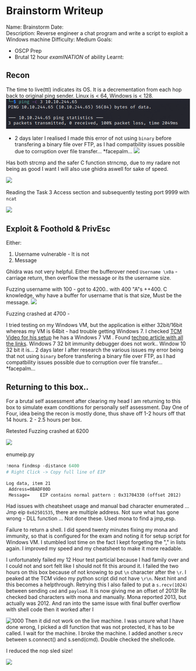 # Brainstorm Writeup
Name: Brainstorm
Date:  
Description: Reverse engineer a chat program and write a script to exploit a Windows machine
Difficulty:  Medium
Goals:  
- OSCP Prep
- Brutal 12 hour *examINATION* of ability
Learnt:


## Recon

The time to live(ttl) indicates its OS. It is a decrementation from each hop back to original ping sender. Linux is < 64, Windows is < 128.
![ping](TryHackMe/Markdown/Brainstorm/Screenshots/ping.png)

- 2 days later I realised I made this error of not using `binary` before transfering a binary file over FTP, as I had compatbility issues possible due to corruption over file transfer... \*facepalm...
![](ftpgrab.png)

Has both strcmp and the safer C function strncmp, due to my radare not being as good I want I will also use ghidra aswell for sake of speed.

![](hasstrcmp.png)

Reading the Task 3 Access section and subsequently testing port 9999 with `ncat` 

![](testing9999.png)

## Exploit & Foothold & PrivEsc

Either:
1. Username vulnerable - It is not
2. Message

Ghidra was not very helpful. Either the bufferover need `Username \x0a` - carriage return, then overflow the message or its the username size. 

Fuzzing username with 100 - got to 4200.. with 400 "A"s  ++400. C knowledge, why have a buffer for username that is that size, Must be the message.
![](useranem400atatime.png)

Fuzzing crashed at 4700 -

I tried testing on my Windows VM, but the application is either 32bit/16bit whereas my VM is 64bit - had trouble getting Windows 7. I checked [TCM Video for his setup](https://www.youtube.com/watch?v=T1-Sds8ZHBU) he has a Windows 7 VM . Found [techpp article with all the links](https://techpp.com/2018/04/16/windows-7-iso-official-direct-download-links/). Windows 7 32 bit immunity debugger does not work.. Window 10 32 bit it is...
2 days later I after research the various issues  my error being that  not using `binary` before transfering a binary file over FTP, as I had compatbility issues possible due to corruption over file transfer... \*facepalm...

## Returning to this box..

For a brutal self assessment after clearing my head I am returning to this box to simulate exam conditions for personally self assessment. Day One of Four, idea being the recon is mostly done, thus shave off 1-2 hours off that 14 hours. 2 - 2.5 hours per box.

Retested Fuzzing crashed at 6200

![](enumip.png)

enumeip.py
```powershell
!mona findmsp -distance 6400
# Right Click -> Copy full line of EIP
```

```
Log data, item 21
 Address=0BADF00D
 Message=    EIP contains normal pattern : 0x31704330 (offset 2012)
```

Had issues with cheatsheet usage and manual bad character enumerated ... Jmp eip `0x62501535`, there are multiple address. Not sure what has gone wrong - DLL function ... Not done these. Used mona to find a jmp_esp. 

Failure to return a shell. I did spend twenty minutes fixing my mona and immunity, so that is configured for the exam and noting it for setup script for Windows VM. I stumbled lost time on the fact I kept forgeting the "," in lists again. I improved my speed and my cheatsheet to make it more readable. 

I unfortunately failed my 12 Hour test particial because I had family over and I could not and sort felt like I should not fit this around it. I failed the two hours on this box because of not knowing to put  `\n` character after the `\r`. I peaked at the TCM video my python script did not have `\r\n`. Next hint and this becomes a helpthrough. Retrying this I also failed to put a `s.recv(1024)` between sending `cmd` and `payload`. It is now giving me an offset of 2013! Re checked bad characters with mona and manually. Mona reported 2013, but actually was 2012. And ran into the same issue with final buffer overflow with shell code then it worked after I 

![1000](itworks.png)
Then it did not work on the live machine. I was unsure what I have done wrong, I picked a dll function that was not protected, it has to be called. I wait for the machine. I broke the machine. I added another s.recv between s.connect() and s.send(cmd). Double checked the shellcode.

I reduced the nop sled size!

![](system.png)

